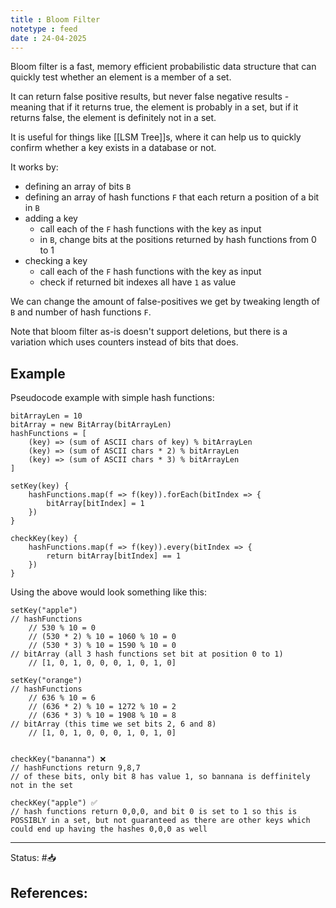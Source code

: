 ```yaml
---
title : Bloom Filter
notetype : feed
date : 24-04-2025
---
```


Bloom filter is a fast, memory efficient probabilistic data structure that can quickly test whether an element is a member of a set.

It can return false positive results, but never false negative results - meaning that if it returns true, the element is probably in a set, but if it returns false, the element is definitely not in a set.

It is useful for things like [[LSM Tree]]s, where it can help us to quickly confirm whether a key exists in a database or not.

It works by:
- defining an array of bits `B`
- defining an array of hash functions `F` that each return a position of a bit in `B`
- adding a key
	- call each of the `F` hash functions with the key as input
	- in `B`, change bits at the positions returned by hash functions from 0 to 1
- checking a key
	- call each of the `F` hash functions with the key as input
	- check if returned bit indexes all have `1` as value

We can change the amount of false-positives we get by tweaking length of `B` and number of hash functions `F`.

Note that bloom filter as-is doesn't support deletions, but there is a variation which uses counters instead of bits that does.

## Example

Pseudocode example with simple hash functions:

```
bitArrayLen = 10
bitArray = new BitArray(bitArrayLen)
hashFunctions = [
	(key) => (sum of ASCII chars of key) % bitArrayLen
	(key) => (sum of ASCII chars * 2) % bitArrayLen
	(key) => (sum of ASCII chars * 3) % bitArrayLen
]

setKey(key) {
	hashFunctions.map(f => f(key)).forEach(bitIndex => {
		bitArray[bitIndex] = 1
	})
}

checkKey(key) {
	hashFunctions.map(f => f(key)).every(bitIndex => {
		return bitArray[bitIndex] == 1
	})
}

```

Using the above would look something like this:

```
setKey("apple")
// hashFunctions
	// 530 % 10 = 0
	// (530 * 2) % 10 = 1060 % 10 = 0
	// (530 * 3) % 10 = 1590 % 10 = 0
// bitArray (all 3 hash functions set bit at position 0 to 1)
	// [1, 0, 1, 0, 0, 0, 1, 0, 1, 0]

setKey("orange")
// hashFunctions
	// 636 % 10 = 6
	// (636 * 2) % 10 = 1272 % 10 = 2
	// (636 * 3) % 10 = 1908 % 10 = 8
// bitArray (this time we set bits 2, 6 and 8)
	// [1, 0, 1, 0, 0, 0, 1, 0, 1, 0]


checkKey("bananna") ❌
// hashFunctions return 9,8,7
// of these bits, only bit 8 has value 1, so bannana is deffinitely not in the set

checkKey("apple") ✅
// hash functions return 0,0,0, and bit 0 is set to 1 so this is POSSIBLY in a set, but not guaranteed as there are other keys which could end up having the hashes 0,0,0 as well
```

-----

Status: #📥

References:
- 
